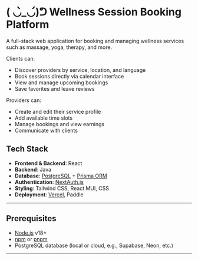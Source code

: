 # ( ◡̀_◡́)ᕤ  Wellness Session Booking Platform
A full-stack web application for booking and managing wellness services such as massage, yoga, therapy, and more.

Clients can:
- Discover providers by service, location, and language
- Book sessions directly via calendar interface
- View and manage upcoming bookings
- Save favorites and leave reviews

Providers can:
- Create and edit their service profile
- Add available time slots
- Manage bookings and view earnings
- Communicate with clients

## Tech Stack

- **Frontend & Backend**: React
- **Backend**: Java
- **Database**: [PostgreSQL](https://www.postgresql.org/) + [Prisma ORM](https://www.prisma.io/)
- **Authentication**: [NextAuth.js](https://next-auth.js.org/)
- **Styling**: Tailwind CSS, React MUI, CSS
- **Deployment**: [Vercel](https://vercel.com/), Paddle

---

## Prerequisites

- [Node.js](https://nodejs.org/) v18+
- [npm](https://www.npmjs.com/) or [pnpm](https://pnpm.io/)
- PostgreSQL database (local or cloud, e.g., Supabase, Neon, etc.)

---
